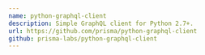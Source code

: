 ```yaml
---
name: python-graphql-client
description: Simple GraphQL client for Python 2.7+.
url: https://github.com/prisma/python-graphql-client
github: prisma-labs/python-graphql-client
---
```

